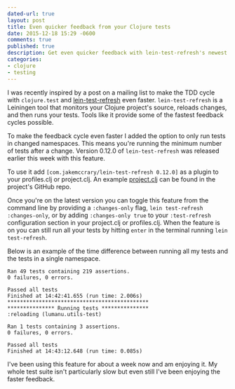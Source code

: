```yaml
---
dated-url: true
layout: post
title: Even quicker feedback from your Clojure tests
date: 2015-12-18 15:29 -0600
comments: true
published: true
description: Get even quicker feedback with lein-test-refresh's newest feature.
categories:
- clojure
- testing
---
```


I was recently inspired by a post on a mailing list to make the TDD
cycle with `clojure.test` and
[lein-test-refresh](https://github.com/jakemcc/lein-test-refresh) even
faster. `lein-test-refresh` is a Leiningen tool that monitors your
Clojure project's source, reloads changes, and then runs your tests.
Tools like it provide some of the fastest feedback cycles possible.

To make the feedback cycle even faster I added the option to only run
tests in changed namespaces. This means you're running
the minimum number of tests after a change. Version 0.12.0 of
`lein-test-refresh` was released earlier this week with this feature.

To use it add `[com.jakemccrary/lein-test-refresh 0.12.0]` as a plugin
to your profiles.clj or project.clj. An example
[project.clj](https://github.com/jakemcc/lein-test-refresh/blob/master/sample.project.clj#L3)
can be found in the project's GitHub repo.

Once you're on the latest version you can toggle this feature from the
command line by providing a `:changes-only` flag, `lein test-refresh
:changes-only`, or by adding `:changes-only true` to your
`:test-refresh` configuration section in your project.clj or
profiles.clj. When the feature is on you can still run all your tests
by hitting `enter` in the terminal running `lein test-refresh`.

Below is an example of the time difference between running all my tests
and the tests in a single namespace.

```
Ran 49 tests containing 219 assertions.
0 failures, 0 errors.

Passed all tests
Finished at 14:42:41.655 (run time: 2.006s)
*********************************************
*************** Running tests ***************
:reloading (lumanu.utils-test)

Ran 1 tests containing 3 assertions.
0 failures, 0 errors.

Passed all tests
Finished at 14:43:12.648 (run time: 0.085s)
```

I've been using this feature for about a week now and am enjoying it.
My whole test suite isn't particularly slow but even still I've been
enjoying the faster feedback.